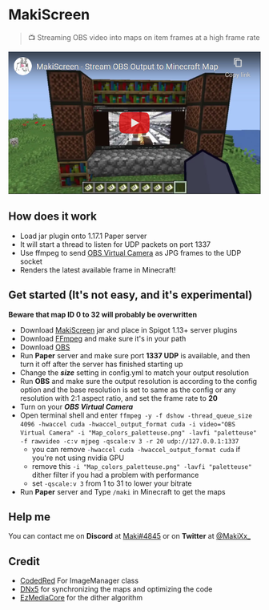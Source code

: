 # MakiScreen
> 📺 Streaming OBS video into maps on item frames at a high frame rate

[![](youtube-embed.png)](https://youtu.be/IvEZr8z5eu4)

## How does it work

- Load jar plugin onto 1.17.1 Paper server
- It will start a thread to listen for UDP packets on port 1337
- Use ffmpeg to send [OBS Virtual Camera](https://www.youtube.com/watch?v=bfrknjDzukI) as JPG frames to the UDP socket
- Renders the latest available frame in Minecraft! 

## Get started (It's not easy, and it's experimental)

**Beware that map ID 0 to 32 will probably be overwritten**

- Download [MakiScreen](https://github.com/makitsune/MakiScreen/releases/tag/1.0) jar and place in Spigot 1.13+ server plugins
- Download [FFmpeg](http://ffmpeg.org/download.html) and make sure it's in your path
- Download [OBS](https://obsproject.com)
- Run **Paper** server and make sure port **1337 UDP** is available, and then turn it off after the server has finished starting up
- Change the ***size*** setting in config.yml to match your output resolution
- Run **OBS** and make sure the output resolution is according to the config option and the base resolution is set to same as the config or any resolution with 2:1 aspect ratio, and set the frame rate to **20**
- Turn on your ***OBS Virtual Camera***
- Open terminal shell and enter `ffmpeg -y -f dshow -thread_queue_size 4096 -hwaccel cuda -hwaccel_output_format cuda -i video="OBS Virtual Camera" -i "Map_colors_paletteuse.png" -lavfi "paletteuse" -f rawvideo -c:v mjpeg -qscale:v 3 -r 20 udp://127.0.0.1:1337`
  - you can remove `-hwaccel cuda -hwaccel_output_format cuda` if you're not using nvidia GPU
  - remove this `-i "Map_colors_paletteuse.png" -lavfi "paletteuse"` dither filter if you had a problem with performance
  - set `-qscale:v 3` from 1 to 31 to lower your bitrate
- Run **Paper** server and Type `/maki` in Minecraft to get the maps

## Help me

You can contact me on **Discord** at [Maki#4845](https://maki.cat/discord) or on **Twitter** at [@MakiXx_](https://twitter.com/MakiXx_)

## Credit
- [CodedRed](https://www.youtube.com/channel/UC_kPUW3XPrCCRT9a4Pnf1Tg) For ImageManager class
- [DNx5](https://github.com/dnx5) for synchronizing the maps and optimizing the code
- [EzMediaCore](https://github.com/MinecraftMediaLibrary/EzMediaCore) for the dither algorithm
